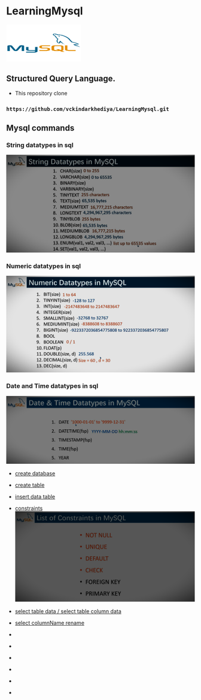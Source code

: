 # LearningMysql

<code align=center><img src="https://github.com/devicons/devicon/blob/master/icons/mysql/mysql-original-wordmark.svg" title="mysql" alt="mysql" width="200" height="100"/></code>

## Structured Query Language.

* This repository clone
### `https://github.com/vckindarkhediya/LearningMysql.git`

## Mysql commands

### String datatypes in sql 
<code align=center><img src="string_datatypes.png" title="string datatypes" alt="string" /></code>


### Numeric datatypes in sql 
<code align=center><img src="numeric_datatypes.png" title="numeric datatypes" alt="numeric" /></code>


### Date and Time datatypes in sql 
<code align=center><img src="date_and_time_datatypes.png" title="date_and_time datatypes" alt="date_and_time" /></code>


* [create database ](https://github.com/vckindarkhediya/LearningMysql/blob/mysql/Day-1-Learning/index.html)
* [create table ](https://github.com/vckindarkhediya/LearningMysql/blob/mysql/Day-2-Learning/index.html)
* [insert data table](https://github.com/vckindarkhediya/LearningMysql/blob/mysql/Day-3-Learning/index.html)
* [constraints](https://github.com/vckindarkhediya/LearningMysql/blob/mysql/Day-4-Learning/index.html)
<code align=center><img src="constraints.png" title="constraints" alt="constraints" /></code>

* [select table data / select table column data](https://github.com/vckindarkhediya/LearningMysql/blob/mysql/Day-5-Learning/index.html)
* [select columnName rename](https://github.com/vckindarkhediya/LearningMysql/blob/mysql/Day-6-Learning/index.html)
* []()
* []()
* []()
* []()
* []()
* []()